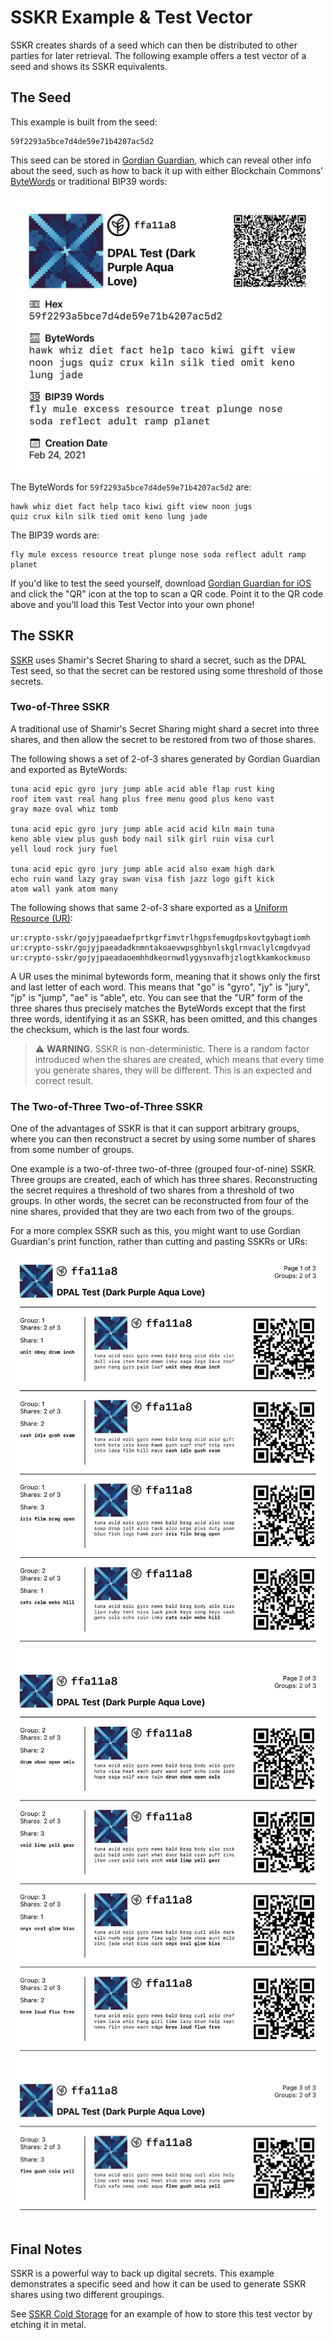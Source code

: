 # SSKR Example & Test Vector

SSKR creates shards of a seed which can then be distributed to other parties for later retrieval. The following example offers a test vector of a seed and shows its SSKR equivalents.

## The Seed

This example is built from the seed:
```
59f2293a5bce7d4de59e71b4207ac5d2
```
This seed can be stored in [Gordian Guardian](https://github.com/BlockchainCommons/GordianGuardian-iOS), which can reveal other info about the seed, such as how to back it up with either Blockchain Commons' [ByteWords](https://github.com/BlockchainCommons/bc-bytewords) or traditional BIP39 words:

![](../images/sskr-seed.png)

The ByteWords for `59f2293a5bce7d4de59e71b4207ac5d2` are:
```
hawk whiz diet fact help taco kiwi gift view noon jugs 
quiz crux kiln silk tied omit keno lung jade
```
The BIP39 words are:
```
fly mule excess resource treat plunge nose soda reflect adult ramp planet
```
If you'd like to test the seed yourself, download [Gordian Guardian for iOS](https://testflight.apple.com/join/0LIl6H1h) and click the "QR" icon at the top to scan a QR code. Point it to the QR code above and you'll load this Test Vector into your own phone!

## The SSKR

[SSKR](https://github.com/BlockchainCommons/bc-sskr) uses Shamir's Secret Sharing to shard a secret, such as the DPAL Test seed, so that the secret can be restored using some threshold of those secrets. 

### Two-of-Three SSKR

A traditional use of Shamir's Secret Sharing might shard a secret into three shares, and then allow the secret to be restored from two of those shares. 

The following shows a set of 2-of-3 shares generated by Gordian Guardian and exported as ByteWords:
```
tuna acid epic gyro jury jump able acid able flap rust king 
roof item vast real hang plus free menu good plus keno vast 
gray maze oval whiz tomb

tuna acid epic gyro jury jump able acid acid kiln main tuna 
keno able view plus gush body nail silk girl ruin visa curl 
yell loud rock jury fuel

tuna acid epic gyro jury jump able acid also exam high dark 
echo ruin wand lazy gray swan visa fish jazz logo gift kick
atom wall yank atom many
```
The following shows that same 2-of-3 share exported as a [Uniform Resource (UR)](https://github.com/BlockchainCommons/Research/blob/master/papers/bcr-2020-005-ur.md):
```
ur:crypto-sskr/gojyjpaeadaefprtkgrfimvtrlhgpsfemugdpskovtgybagtiomh
ur:crypto-sskr/gojyjpaeadadknmntakoaevwpsghbynlskglrnvaclylcmgdvyad
ur:crypto-sskr/gojyjpaeadaoemhhdkeornwdlygysnvafhjzlogtkkamkockmuso
```
A UR uses the minimal bytewords form, meaning that it shows only the first and last letter of each word. This means that "go" is "gyro", "jy" is "jury", "jp" is "jump", "ae" is "able", etc. You can see that the "UR" form of the three shares thus precisely matches the ByteWords except that the first three words, identifying it as an SSKR, has been omitted, and this changes the checksum, which is the last four words.

> :warning: **WARNING.** SSKR is non-deterministic. There is a random factor introduced when the shares are created, which means that every time you generate shares, they will be different. This is an expected and correct result.
  
### The Two-of-Three Two-of-Three SSKR

One of the advantages of SSKR is that it can support arbitrary groups, where you can then reconstruct a secret by using some number of shares from some number of groups.

One example is a two-of-three two-of-three (grouped four-of-nine) SSKR. Three groups are created, each of which has three shares. Reconstructing the secret requires a threshold of two shares from a threshold of two groups. In other words, the secret can be reconstructed from four of the nine shares, provided that they are two each from two of the groups.

For a more complex SSKR such as this, you might want to use Gordian Guardian's print function, rather than cutting and pasting SSKRs or URs:

![](../images/sskr-shares-1.png)
![](../images/sskr-shares-2.png)
![](../images/sskr-shares-3.png)

## Final Notes

SSKR is a powerful way to back up digital secrets. This example demonstrates a specific seed and how it can be used to generate SSKR shares using two different groupings.

See [SSKR Cold Storage](sskr-cold-storage.md) for an example of how to store this test vector by etching it in metal. 


